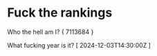# Fuck the rankings

Who the hell am I?
{ 7113684 }

What fucking year is it?
[ 2024-12-03T14:30:00Z ]
